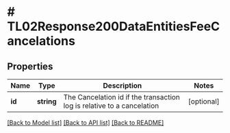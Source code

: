 # # TL02Response200DataEntitiesFeeCancelations

## Properties

Name | Type | Description | Notes
------------ | ------------- | ------------- | -------------
**id** | **string** | The Cancelation id if the transaction log is relative to a cancelation | [optional]

[[Back to Model list]](../../README.md#models) [[Back to API list]](../../README.md#endpoints) [[Back to README]](../../README.md)

